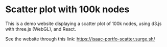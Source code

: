 # Scatter plot with 100k nodes
This is a demo website displaying a scatter plot of 100k nodes, using d3.js with three.js (WebGL), and React.

See the website through this link: https://isaac-portfo-scatter.surge.sh/
